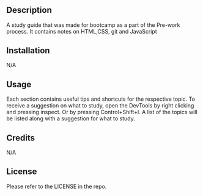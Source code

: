 # <Prework Study Guide Webpage>

## Description

A study guide that was made for bootcamp as a part of the Pre-work process. It contains notes on HTML,CSS, git and JavaScript

## Installation

N/A

## Usage

Each section contains useful tips and shortcuts for the respective topic. To receive a suggestion on what to study, open the DevTools by right clicking and pressing inspect. Or by pressing Control+Shift+I. A list of the topics will be listed along with a suggestion for what to study. 
## Credits

N/A

## License

Please refer to the LICENSE in the repo.
